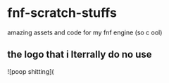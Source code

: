 # fnf-scratch-stuffs
amazing assets and code for my fnf engine (so c ool)
## the logo that i lterrally do no use
![poop shitting](
